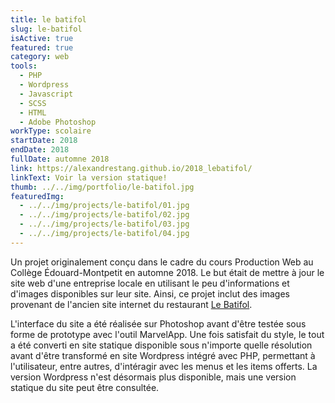 ```yaml
---
title: le batifol
slug: le-batifol
isActive: true
featured: true
category: web
tools:
  - PHP
  - Wordpress
  - Javascript
  - SCSS
  - HTML
  - Adobe Photoshop
workType: scolaire
startDate: 2018
endDate: 2018
fullDate: automne 2018
link: https://alexandrestang.github.io/2018_lebatifol/
linkText: Voir la version statique!
thumb: ../../img/portfolio/le-batifol.jpg
featuredImg:
  - ../../img/projects/le-batifol/01.jpg
  - ../../img/projects/le-batifol/02.jpg
  - ../../img/projects/le-batifol/03.jpg
  - ../../img/projects/le-batifol/04.jpg
---
```


Un projet originalement conçu dans le cadre du cours Production Web au Collège Édouard-Montpetit en automne 2018. Le but était
de mettre à jour le site web d'une entreprise locale en utilisant le peu d'informations et d'images disponibles sur leur
site. Ainsi, ce projet inclut des images provenant de l'ancien site internet du restaurant [Le Batifol](https://www.lebatifol.com/fr/lac-beauport/accueil).

L'interface du site a été réalisée sur Photoshop avant d'être testée sous forme de prototype avec l'outil MarvelApp. Une
fois satisfait du style, le tout a été converti en site statique disponible sous n'importe quelle résolution avant d'être 
transformé en site Wordpress intégré avec PHP, permettant à l'utilisateur, entre autres, d'intéragir avec les menus
et les items offerts. La version Wordpress n'est désormais plus disponible, mais une version statique du site peut être consultée.

